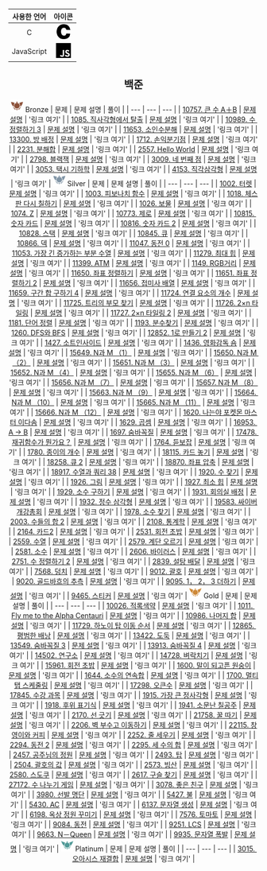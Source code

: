 <div align='center'>

| 사용한 언어 | 아이콘 |
|:-----------:|:-----:|
| C | <img src='https://github.com/SWARVY/Algorithm/raw/main/icons/c.svg' alt='C' style='width: 30px; height: 30px;'/> |
| JavaScript | <img src='https://github.com/SWARVY/Algorithm/raw/main/icons/javascript.svg' alt='JavaScript' style='width: 30px; height: 30px;'/> |

</div>
<div align='center'>


## 백준
<img src="https://github.com/SWARVY/Algorithm/raw/main/icons/tier_bronze.png" alt="Bronze" style="width:25px; height:25px;"/> <span>Bronze</span>
| 문제 | 문제 설명 | 풀이 |
| --- | --- | --- |
| [10757. 큰 수 A＋B](https://github.com/SWARVY/Algorithm/tree/main/백준/Bronze/10757. 큰 수 A＋B) | [문제 설명](https://github.com/SWARVY/Algorithm/tree/main/백준/Bronze/10757. 큰 수 A＋B/README.md) | '링크 여기' |
| [1085. 직사각형에서 탈출](https://github.com/SWARVY/Algorithm/tree/main/백준/Bronze/1085. 직사각형에서 탈출) | [문제 설명](https://github.com/SWARVY/Algorithm/tree/main/백준/Bronze/1085. 직사각형에서 탈출/README.md) | '링크 여기' |
| [10989. 수 정렬하기 3](https://github.com/SWARVY/Algorithm/tree/main/백준/Bronze/10989. 수 정렬하기 3) | [문제 설명](https://github.com/SWARVY/Algorithm/tree/main/백준/Bronze/10989. 수 정렬하기 3/README.md) | '링크 여기' |
| [11653. 소인수분해](https://github.com/SWARVY/Algorithm/tree/main/백준/Bronze/11653. 소인수분해) | [문제 설명](https://github.com/SWARVY/Algorithm/tree/main/백준/Bronze/11653. 소인수분해/README.md) | '링크 여기' |
| [13300. 방 배정](https://github.com/SWARVY/Algorithm/tree/main/백준/Bronze/13300. 방 배정) | [문제 설명](https://github.com/SWARVY/Algorithm/tree/main/백준/Bronze/13300. 방 배정/README.md) | '링크 여기' |
| [1712. 손익분기점](https://github.com/SWARVY/Algorithm/tree/main/백준/Bronze/1712. 손익분기점) | [문제 설명](https://github.com/SWARVY/Algorithm/tree/main/백준/Bronze/1712. 손익분기점/README.md) | '링크 여기' |
| [2231. 분해합](https://github.com/SWARVY/Algorithm/tree/main/백준/Bronze/2231. 분해합) | [문제 설명](https://github.com/SWARVY/Algorithm/tree/main/백준/Bronze/2231. 분해합/README.md) | '링크 여기' |
| [2557. Hello World](https://github.com/SWARVY/Algorithm/tree/main/백준/Bronze/2557. Hello World) | [문제 설명](https://github.com/SWARVY/Algorithm/tree/main/백준/Bronze/2557. Hello World/README.md) | '링크 여기' |
| [2798. 블랙잭](https://github.com/SWARVY/Algorithm/tree/main/백준/Bronze/2798. 블랙잭) | [문제 설명](https://github.com/SWARVY/Algorithm/tree/main/백준/Bronze/2798. 블랙잭/README.md) | '링크 여기' |
| [3009. 네 번째 점](https://github.com/SWARVY/Algorithm/tree/main/백준/Bronze/3009. 네 번째 점) | [문제 설명](https://github.com/SWARVY/Algorithm/tree/main/백준/Bronze/3009. 네 번째 점/README.md) | '링크 여기' |
| [3053. 택시 기하학](https://github.com/SWARVY/Algorithm/tree/main/백준/Bronze/3053. 택시 기하학) | [문제 설명](https://github.com/SWARVY/Algorithm/tree/main/백준/Bronze/3053. 택시 기하학/README.md) | '링크 여기' |
| [4153. 직각삼각형](https://github.com/SWARVY/Algorithm/tree/main/백준/Bronze/4153. 직각삼각형) | [문제 설명](https://github.com/SWARVY/Algorithm/tree/main/백준/Bronze/4153. 직각삼각형/README.md) | '링크 여기' |
<img src="https://github.com/SWARVY/Algorithm/raw/main/icons/tier_silver.png" alt="Silver" style="width:25px; height:25px;"/> <span>Silver</span>
| 문제 | 문제 설명 | 풀이 |
| --- | --- | --- |
| [1002. 터렛](https://github.com/SWARVY/Algorithm/tree/main/백준/Silver/1002. 터렛) | [문제 설명](https://github.com/SWARVY/Algorithm/tree/main/백준/Silver/1002. 터렛/README.md) | '링크 여기' |
| [1003. 피보나치 함수](https://github.com/SWARVY/Algorithm/tree/main/백준/Silver/1003. 피보나치 함수) | [문제 설명](https://github.com/SWARVY/Algorithm/tree/main/백준/Silver/1003. 피보나치 함수/README.md) | '링크 여기' |
| [1018. 체스판 다시 칠하기](https://github.com/SWARVY/Algorithm/tree/main/백준/Silver/1018. 체스판 다시 칠하기) | [문제 설명](https://github.com/SWARVY/Algorithm/tree/main/백준/Silver/1018. 체스판 다시 칠하기/README.md) | '링크 여기' |
| [1026. 보물](https://github.com/SWARVY/Algorithm/tree/main/백준/Silver/1026. 보물) | [문제 설명](https://github.com/SWARVY/Algorithm/tree/main/백준/Silver/1026. 보물/README.md) | '링크 여기' |
| [1074. Z](https://github.com/SWARVY/Algorithm/tree/main/백준/Silver/1074. Z) | [문제 설명](https://github.com/SWARVY/Algorithm/tree/main/백준/Silver/1074. Z/README.md) | '링크 여기' |
| [10773. 제로](https://github.com/SWARVY/Algorithm/tree/main/백준/Silver/10773. 제로) | [문제 설명](https://github.com/SWARVY/Algorithm/tree/main/백준/Silver/10773. 제로/README.md) | '링크 여기' |
| [10815. 숫자 카드](https://github.com/SWARVY/Algorithm/tree/main/백준/Silver/10815. 숫자 카드) | [문제 설명](https://github.com/SWARVY/Algorithm/tree/main/백준/Silver/10815. 숫자 카드/README.md) | '링크 여기' |
| [10816. 숫자 카드 2](https://github.com/SWARVY/Algorithm/tree/main/백준/Silver/10816. 숫자 카드 2) | [문제 설명](https://github.com/SWARVY/Algorithm/tree/main/백준/Silver/10816. 숫자 카드 2/README.md) | '링크 여기' |
| [10828. 스택](https://github.com/SWARVY/Algorithm/tree/main/백준/Silver/10828. 스택) | [문제 설명](https://github.com/SWARVY/Algorithm/tree/main/백준/Silver/10828. 스택/README.md) | '링크 여기' |
| [10845. 큐](https://github.com/SWARVY/Algorithm/tree/main/백준/Silver/10845. 큐) | [문제 설명](https://github.com/SWARVY/Algorithm/tree/main/백준/Silver/10845. 큐/README.md) | '링크 여기' |
| [10866. 덱](https://github.com/SWARVY/Algorithm/tree/main/백준/Silver/10866. 덱) | [문제 설명](https://github.com/SWARVY/Algorithm/tree/main/백준/Silver/10866. 덱/README.md) | '링크 여기' |
| [11047. 동전 0](https://github.com/SWARVY/Algorithm/tree/main/백준/Silver/11047. 동전 0) | [문제 설명](https://github.com/SWARVY/Algorithm/tree/main/백준/Silver/11047. 동전 0/README.md) | '링크 여기' |
| [11053. 가장 긴 증가하는 부분 수열](https://github.com/SWARVY/Algorithm/tree/main/백준/Silver/11053. 가장 긴 증가하는 부분 수열) | [문제 설명](https://github.com/SWARVY/Algorithm/tree/main/백준/Silver/11053. 가장 긴 증가하는 부분 수열/README.md) | '링크 여기' |
| [11279. 최대 힙](https://github.com/SWARVY/Algorithm/tree/main/백준/Silver/11279. 최대 힙) | [문제 설명](https://github.com/SWARVY/Algorithm/tree/main/백준/Silver/11279. 최대 힙/README.md) | '링크 여기' |
| [11399. ATM](https://github.com/SWARVY/Algorithm/tree/main/백준/Silver/11399. ATM) | [문제 설명](https://github.com/SWARVY/Algorithm/tree/main/백준/Silver/11399. ATM/README.md) | '링크 여기' |
| [1149. RGB거리](https://github.com/SWARVY/Algorithm/tree/main/백준/Silver/1149. RGB거리) | [문제 설명](https://github.com/SWARVY/Algorithm/tree/main/백준/Silver/1149. RGB거리/README.md) | '링크 여기' |
| [11650. 좌표 정렬하기](https://github.com/SWARVY/Algorithm/tree/main/백준/Silver/11650. 좌표 정렬하기) | [문제 설명](https://github.com/SWARVY/Algorithm/tree/main/백준/Silver/11650. 좌표 정렬하기/README.md) | '링크 여기' |
| [11651. 좌표 정렬하기 2](https://github.com/SWARVY/Algorithm/tree/main/백준/Silver/11651. 좌표 정렬하기 2) | [문제 설명](https://github.com/SWARVY/Algorithm/tree/main/백준/Silver/11651. 좌표 정렬하기 2/README.md) | '링크 여기' |
| [11656. 접미사 배열](https://github.com/SWARVY/Algorithm/tree/main/백준/Silver/11656. 접미사 배열) | [문제 설명](https://github.com/SWARVY/Algorithm/tree/main/백준/Silver/11656. 접미사 배열/README.md) | '링크 여기' |
| [11659. 구간 합 구하기 4](https://github.com/SWARVY/Algorithm/tree/main/백준/Silver/11659. 구간 합 구하기 4) | [문제 설명](https://github.com/SWARVY/Algorithm/tree/main/백준/Silver/11659. 구간 합 구하기 4/README.md) | '링크 여기' |
| [11724. 연결 요소의 개수](https://github.com/SWARVY/Algorithm/tree/main/백준/Silver/11724. 연결 요소의 개수) | [문제 설명](https://github.com/SWARVY/Algorithm/tree/main/백준/Silver/11724. 연결 요소의 개수/README.md) | '링크 여기' |
| [11725. 트리의 부모 찾기](https://github.com/SWARVY/Algorithm/tree/main/백준/Silver/11725. 트리의 부모 찾기) | [문제 설명](https://github.com/SWARVY/Algorithm/tree/main/백준/Silver/11725. 트리의 부모 찾기/README.md) | '링크 여기' |
| [11726. 2×n 타일링](https://github.com/SWARVY/Algorithm/tree/main/백준/Silver/11726. 2×n 타일링) | [문제 설명](https://github.com/SWARVY/Algorithm/tree/main/백준/Silver/11726. 2×n 타일링/README.md) | '링크 여기' |
| [11727. 2×n 타일링 2](https://github.com/SWARVY/Algorithm/tree/main/백준/Silver/11727. 2×n 타일링 2) | [문제 설명](https://github.com/SWARVY/Algorithm/tree/main/백준/Silver/11727. 2×n 타일링 2/README.md) | '링크 여기' |
| [1181. 단어 정렬](https://github.com/SWARVY/Algorithm/tree/main/백준/Silver/1181. 단어 정렬) | [문제 설명](https://github.com/SWARVY/Algorithm/tree/main/백준/Silver/1181. 단어 정렬/README.md) | '링크 여기' |
| [1193. 분수찾기](https://github.com/SWARVY/Algorithm/tree/main/백준/Silver/1193. 분수찾기) | [문제 설명](https://github.com/SWARVY/Algorithm/tree/main/백준/Silver/1193. 분수찾기/README.md) | '링크 여기' |
| [1260. DFS와 BFS](https://github.com/SWARVY/Algorithm/tree/main/백준/Silver/1260. DFS와 BFS) | [문제 설명](https://github.com/SWARVY/Algorithm/tree/main/백준/Silver/1260. DFS와 BFS/README.md) | '링크 여기' |
| [12852. 1로 만들기 2](https://github.com/SWARVY/Algorithm/tree/main/백준/Silver/12852. 1로 만들기 2) | [문제 설명](https://github.com/SWARVY/Algorithm/tree/main/백준/Silver/12852. 1로 만들기 2/README.md) | '링크 여기' |
| [1427. 소트인사이드](https://github.com/SWARVY/Algorithm/tree/main/백준/Silver/1427. 소트인사이드) | [문제 설명](https://github.com/SWARVY/Algorithm/tree/main/백준/Silver/1427. 소트인사이드/README.md) | '링크 여기' |
| [1436. 영화감독 숌](https://github.com/SWARVY/Algorithm/tree/main/백준/Silver/1436. 영화감독 숌) | [문제 설명](https://github.com/SWARVY/Algorithm/tree/main/백준/Silver/1436. 영화감독 숌/README.md) | '링크 여기' |
| [15649. N과 M （1）](https://github.com/SWARVY/Algorithm/tree/main/백준/Silver/15649. N과 M （1）) | [문제 설명](https://github.com/SWARVY/Algorithm/tree/main/백준/Silver/15649. N과 M （1）/README.md) | '링크 여기' |
| [15650. N과 M （2）](https://github.com/SWARVY/Algorithm/tree/main/백준/Silver/15650. N과 M （2）) | [문제 설명](https://github.com/SWARVY/Algorithm/tree/main/백준/Silver/15650. N과 M （2）/README.md) | '링크 여기' |
| [15651. N과 M （3）](https://github.com/SWARVY/Algorithm/tree/main/백준/Silver/15651. N과 M （3）) | [문제 설명](https://github.com/SWARVY/Algorithm/tree/main/백준/Silver/15651. N과 M （3）/README.md) | '링크 여기' |
| [15652. N과 M （4）](https://github.com/SWARVY/Algorithm/tree/main/백준/Silver/15652. N과 M （4）) | [문제 설명](https://github.com/SWARVY/Algorithm/tree/main/백준/Silver/15652. N과 M （4）/README.md) | '링크 여기' |
| [15655. N과 M （6）](https://github.com/SWARVY/Algorithm/tree/main/백준/Silver/15655. N과 M （6）) | [문제 설명](https://github.com/SWARVY/Algorithm/tree/main/백준/Silver/15655. N과 M （6）/README.md) | '링크 여기' |
| [15656. N과 M （7）](https://github.com/SWARVY/Algorithm/tree/main/백준/Silver/15656. N과 M （7）) | [문제 설명](https://github.com/SWARVY/Algorithm/tree/main/백준/Silver/15656. N과 M （7）/README.md) | '링크 여기' |
| [15657. N과 M （8）](https://github.com/SWARVY/Algorithm/tree/main/백준/Silver/15657. N과 M （8）) | [문제 설명](https://github.com/SWARVY/Algorithm/tree/main/백준/Silver/15657. N과 M （8）/README.md) | '링크 여기' |
| [15663. N과 M （9）](https://github.com/SWARVY/Algorithm/tree/main/백준/Silver/15663. N과 M （9）) | [문제 설명](https://github.com/SWARVY/Algorithm/tree/main/백준/Silver/15663. N과 M （9）/README.md) | '링크 여기' |
| [15664. N과 M （10）](https://github.com/SWARVY/Algorithm/tree/main/백준/Silver/15664. N과 M （10）) | [문제 설명](https://github.com/SWARVY/Algorithm/tree/main/백준/Silver/15664. N과 M （10）/README.md) | '링크 여기' |
| [15665. N과 M （11）](https://github.com/SWARVY/Algorithm/tree/main/백준/Silver/15665. N과 M （11）) | [문제 설명](https://github.com/SWARVY/Algorithm/tree/main/백준/Silver/15665. N과 M （11）/README.md) | '링크 여기' |
| [15666. N과 M （12）](https://github.com/SWARVY/Algorithm/tree/main/백준/Silver/15666. N과 M （12）) | [문제 설명](https://github.com/SWARVY/Algorithm/tree/main/백준/Silver/15666. N과 M （12）/README.md) | '링크 여기' |
| [1620. 나는야 포켓몬 마스터 이다솜](https://github.com/SWARVY/Algorithm/tree/main/백준/Silver/1620. 나는야 포켓몬 마스터 이다솜) | [문제 설명](https://github.com/SWARVY/Algorithm/tree/main/백준/Silver/1620. 나는야 포켓몬 마스터 이다솜/README.md) | '링크 여기' |
| [1629. 곱셈](https://github.com/SWARVY/Algorithm/tree/main/백준/Silver/1629. 곱셈) | [문제 설명](https://github.com/SWARVY/Algorithm/tree/main/백준/Silver/1629. 곱셈/README.md) | '링크 여기' |
| [16953. A → B](https://github.com/SWARVY/Algorithm/tree/main/백준/Silver/16953. A → B) | [문제 설명](https://github.com/SWARVY/Algorithm/tree/main/백준/Silver/16953. A → B/README.md) | '링크 여기' |
| [1697. 숨바꼭질](https://github.com/SWARVY/Algorithm/tree/main/백준/Silver/1697. 숨바꼭질) | [문제 설명](https://github.com/SWARVY/Algorithm/tree/main/백준/Silver/1697. 숨바꼭질/README.md) | '링크 여기' |
| [17478. 재귀함수가 뭔가요？](https://github.com/SWARVY/Algorithm/tree/main/백준/Silver/17478. 재귀함수가 뭔가요？) | [문제 설명](https://github.com/SWARVY/Algorithm/tree/main/백준/Silver/17478. 재귀함수가 뭔가요？/README.md) | '링크 여기' |
| [1764. 듣보잡](https://github.com/SWARVY/Algorithm/tree/main/백준/Silver/1764. 듣보잡) | [문제 설명](https://github.com/SWARVY/Algorithm/tree/main/백준/Silver/1764. 듣보잡/README.md) | '링크 여기' |
| [1780. 종이의 개수](https://github.com/SWARVY/Algorithm/tree/main/백준/Silver/1780. 종이의 개수) | [문제 설명](https://github.com/SWARVY/Algorithm/tree/main/백준/Silver/1780. 종이의 개수/README.md) | '링크 여기' |
| [18115. 카드 놓기](https://github.com/SWARVY/Algorithm/tree/main/백준/Silver/18115. 카드 놓기) | [문제 설명](https://github.com/SWARVY/Algorithm/tree/main/백준/Silver/18115. 카드 놓기/README.md) | '링크 여기' |
| [18258. 큐 2](https://github.com/SWARVY/Algorithm/tree/main/백준/Silver/18258. 큐 2) | [문제 설명](https://github.com/SWARVY/Algorithm/tree/main/백준/Silver/18258. 큐 2/README.md) | '링크 여기' |
| [18870. 좌표 압축](https://github.com/SWARVY/Algorithm/tree/main/백준/Silver/18870. 좌표 압축) | [문제 설명](https://github.com/SWARVY/Algorithm/tree/main/백준/Silver/18870. 좌표 압축/README.md) | '링크 여기' |
| [18917. 수열과 쿼리 38](https://github.com/SWARVY/Algorithm/tree/main/백준/Silver/18917. 수열과 쿼리 38) | [문제 설명](https://github.com/SWARVY/Algorithm/tree/main/백준/Silver/18917. 수열과 쿼리 38/README.md) | '링크 여기' |
| [1920. 수 찾기](https://github.com/SWARVY/Algorithm/tree/main/백준/Silver/1920. 수 찾기) | [문제 설명](https://github.com/SWARVY/Algorithm/tree/main/백준/Silver/1920. 수 찾기/README.md) | '링크 여기' |
| [1926. 그림](https://github.com/SWARVY/Algorithm/tree/main/백준/Silver/1926. 그림) | [문제 설명](https://github.com/SWARVY/Algorithm/tree/main/백준/Silver/1926. 그림/README.md) | '링크 여기' |
| [1927. 최소 힙](https://github.com/SWARVY/Algorithm/tree/main/백준/Silver/1927. 최소 힙) | [문제 설명](https://github.com/SWARVY/Algorithm/tree/main/백준/Silver/1927. 최소 힙/README.md) | '링크 여기' |
| [1929. 소수 구하기](https://github.com/SWARVY/Algorithm/tree/main/백준/Silver/1929. 소수 구하기) | [문제 설명](https://github.com/SWARVY/Algorithm/tree/main/백준/Silver/1929. 소수 구하기/README.md) | '링크 여기' |
| [1931. 회의실 배정](https://github.com/SWARVY/Algorithm/tree/main/백준/Silver/1931. 회의실 배정) | [문제 설명](https://github.com/SWARVY/Algorithm/tree/main/백준/Silver/1931. 회의실 배정/README.md) | '링크 여기' |
| [1932. 정수 삼각형](https://github.com/SWARVY/Algorithm/tree/main/백준/Silver/1932. 정수 삼각형) | [문제 설명](https://github.com/SWARVY/Algorithm/tree/main/백준/Silver/1932. 정수 삼각형/README.md) | '링크 여기' |
| [19583. 싸이버개강총회](https://github.com/SWARVY/Algorithm/tree/main/백준/Silver/19583. 싸이버개강총회) | [문제 설명](https://github.com/SWARVY/Algorithm/tree/main/백준/Silver/19583. 싸이버개강총회/README.md) | '링크 여기' |
| [1978. 소수 찾기](https://github.com/SWARVY/Algorithm/tree/main/백준/Silver/1978. 소수 찾기) | [문제 설명](https://github.com/SWARVY/Algorithm/tree/main/백준/Silver/1978. 소수 찾기/README.md) | '링크 여기' |
| [2003. 수들의 합 2](https://github.com/SWARVY/Algorithm/tree/main/백준/Silver/2003. 수들의 합 2) | [문제 설명](https://github.com/SWARVY/Algorithm/tree/main/백준/Silver/2003. 수들의 합 2/README.md) | '링크 여기' |
| [2108. 통계학](https://github.com/SWARVY/Algorithm/tree/main/백준/Silver/2108. 통계학) | [문제 설명](https://github.com/SWARVY/Algorithm/tree/main/백준/Silver/2108. 통계학/README.md) | '링크 여기' |
| [2164. 카드2](https://github.com/SWARVY/Algorithm/tree/main/백준/Silver/2164. 카드2) | [문제 설명](https://github.com/SWARVY/Algorithm/tree/main/백준/Silver/2164. 카드2/README.md) | '링크 여기' |
| [2531. 회전 초밥](https://github.com/SWARVY/Algorithm/tree/main/백준/Silver/2531. 회전 초밥) | [문제 설명](https://github.com/SWARVY/Algorithm/tree/main/백준/Silver/2531. 회전 초밥/README.md) | '링크 여기' |
| [2559. 수열](https://github.com/SWARVY/Algorithm/tree/main/백준/Silver/2559. 수열) | [문제 설명](https://github.com/SWARVY/Algorithm/tree/main/백준/Silver/2559. 수열/README.md) | '링크 여기' |
| [2579. 계단 오르기](https://github.com/SWARVY/Algorithm/tree/main/백준/Silver/2579. 계단 오르기) | [문제 설명](https://github.com/SWARVY/Algorithm/tree/main/백준/Silver/2579. 계단 오르기/README.md) | '링크 여기' |
| [2581. 소수](https://github.com/SWARVY/Algorithm/tree/main/백준/Silver/2581. 소수) | [문제 설명](https://github.com/SWARVY/Algorithm/tree/main/백준/Silver/2581. 소수/README.md) | '링크 여기' |
| [2606. 바이러스](https://github.com/SWARVY/Algorithm/tree/main/백준/Silver/2606. 바이러스) | [문제 설명](https://github.com/SWARVY/Algorithm/tree/main/백준/Silver/2606. 바이러스/README.md) | '링크 여기' |
| [2751. 수 정렬하기 2](https://github.com/SWARVY/Algorithm/tree/main/백준/Silver/2751. 수 정렬하기 2) | [문제 설명](https://github.com/SWARVY/Algorithm/tree/main/백준/Silver/2751. 수 정렬하기 2/README.md) | '링크 여기' |
| [2839. 설탕 배달](https://github.com/SWARVY/Algorithm/tree/main/백준/Silver/2839. 설탕 배달) | [문제 설명](https://github.com/SWARVY/Algorithm/tree/main/백준/Silver/2839. 설탕 배달/README.md) | '링크 여기' |
| [7568. 덩치](https://github.com/SWARVY/Algorithm/tree/main/백준/Silver/7568. 덩치) | [문제 설명](https://github.com/SWARVY/Algorithm/tree/main/백준/Silver/7568. 덩치/README.md) | '링크 여기' |
| [9012. 괄호](https://github.com/SWARVY/Algorithm/tree/main/백준/Silver/9012. 괄호) | [문제 설명](https://github.com/SWARVY/Algorithm/tree/main/백준/Silver/9012. 괄호/README.md) | '링크 여기' |
| [9020. 골드바흐의 추측](https://github.com/SWARVY/Algorithm/tree/main/백준/Silver/9020. 골드바흐의 추측) | [문제 설명](https://github.com/SWARVY/Algorithm/tree/main/백준/Silver/9020. 골드바흐의 추측/README.md) | '링크 여기' |
| [9095. 1， 2， 3 더하기](https://github.com/SWARVY/Algorithm/tree/main/백준/Silver/9095. 1， 2， 3 더하기) | [문제 설명](https://github.com/SWARVY/Algorithm/tree/main/백준/Silver/9095. 1， 2， 3 더하기/README.md) | '링크 여기' |
| [9465. 스티커](https://github.com/SWARVY/Algorithm/tree/main/백준/Silver/9465. 스티커) | [문제 설명](https://github.com/SWARVY/Algorithm/tree/main/백준/Silver/9465. 스티커/README.md) | '링크 여기' |
<img src="https://github.com/SWARVY/Algorithm/raw/main/icons/tier_gold.png" alt="Gold" style="width:25px; height:25px;"/> <span>Gold</span>
| 문제 | 문제 설명 | 풀이 |
| --- | --- | --- |
| [10026. 적록색약](https://github.com/SWARVY/Algorithm/tree/main/백준/Gold/10026. 적록색약) | [문제 설명](https://github.com/SWARVY/Algorithm/tree/main/백준/Gold/10026. 적록색약/README.md) | '링크 여기' |
| [1011. Fly me to the Alpha Centauri](https://github.com/SWARVY/Algorithm/tree/main/백준/Gold/1011. Fly me to the Alpha Centauri) | [문제 설명](https://github.com/SWARVY/Algorithm/tree/main/백준/Gold/1011. Fly me to the Alpha Centauri/README.md) | '링크 여기' |
| [10986. 나머지 합](https://github.com/SWARVY/Algorithm/tree/main/백준/Gold/10986. 나머지 합) | [문제 설명](https://github.com/SWARVY/Algorithm/tree/main/백준/Gold/10986. 나머지 합/README.md) | '링크 여기' |
| [11729. 하노이 탑 이동 순서](https://github.com/SWARVY/Algorithm/tree/main/백준/Gold/11729. 하노이 탑 이동 순서) | [문제 설명](https://github.com/SWARVY/Algorithm/tree/main/백준/Gold/11729. 하노이 탑 이동 순서/README.md) | '링크 여기' |
| [12865. 평범한 배낭](https://github.com/SWARVY/Algorithm/tree/main/백준/Gold/12865. 평범한 배낭) | [문제 설명](https://github.com/SWARVY/Algorithm/tree/main/백준/Gold/12865. 평범한 배낭/README.md) | '링크 여기' |
| [13422. 도둑](https://github.com/SWARVY/Algorithm/tree/main/백준/Gold/13422. 도둑) | [문제 설명](https://github.com/SWARVY/Algorithm/tree/main/백준/Gold/13422. 도둑/README.md) | '링크 여기' |
| [13549. 숨바꼭질 3](https://github.com/SWARVY/Algorithm/tree/main/백준/Gold/13549. 숨바꼭질 3) | [문제 설명](https://github.com/SWARVY/Algorithm/tree/main/백준/Gold/13549. 숨바꼭질 3/README.md) | '링크 여기' |
| [13913. 숨바꼭질 4](https://github.com/SWARVY/Algorithm/tree/main/백준/Gold/13913. 숨바꼭질 4) | [문제 설명](https://github.com/SWARVY/Algorithm/tree/main/백준/Gold/13913. 숨바꼭질 4/README.md) | '링크 여기' |
| [14502. 연구소](https://github.com/SWARVY/Algorithm/tree/main/백준/Gold/14502. 연구소) | [문제 설명](https://github.com/SWARVY/Algorithm/tree/main/백준/Gold/14502. 연구소/README.md) | '링크 여기' |
| [14728. 벼락치기](https://github.com/SWARVY/Algorithm/tree/main/백준/Gold/14728. 벼락치기) | [문제 설명](https://github.com/SWARVY/Algorithm/tree/main/백준/Gold/14728. 벼락치기/README.md) | '링크 여기' |
| [15961. 회전 초밥](https://github.com/SWARVY/Algorithm/tree/main/백준/Gold/15961. 회전 초밥) | [문제 설명](https://github.com/SWARVY/Algorithm/tree/main/백준/Gold/15961. 회전 초밥/README.md) | '링크 여기' |
| [1600. 말이 되고픈 원숭이](https://github.com/SWARVY/Algorithm/tree/main/백준/Gold/1600. 말이 되고픈 원숭이) | [문제 설명](https://github.com/SWARVY/Algorithm/tree/main/백준/Gold/1600. 말이 되고픈 원숭이/README.md) | '링크 여기' |
| [1644. 소수의 연속합](https://github.com/SWARVY/Algorithm/tree/main/백준/Gold/1644. 소수의 연속합) | [문제 설명](https://github.com/SWARVY/Algorithm/tree/main/백준/Gold/1644. 소수의 연속합/README.md) | '링크 여기' |
| [1700. 멀티탭 스케줄링](https://github.com/SWARVY/Algorithm/tree/main/백준/Gold/1700. 멀티탭 스케줄링) | [문제 설명](https://github.com/SWARVY/Algorithm/tree/main/백준/Gold/1700. 멀티탭 스케줄링/README.md) | '링크 여기' |
| [17298. 오큰수](https://github.com/SWARVY/Algorithm/tree/main/백준/Gold/17298. 오큰수) | [문제 설명](https://github.com/SWARVY/Algorithm/tree/main/백준/Gold/17298. 오큰수/README.md) | '링크 여기' |
| [17845. 수강 과목](https://github.com/SWARVY/Algorithm/tree/main/백준/Gold/17845. 수강 과목) | [문제 설명](https://github.com/SWARVY/Algorithm/tree/main/백준/Gold/17845. 수강 과목/README.md) | '링크 여기' |
| [1915. 가장 큰 정사각형](https://github.com/SWARVY/Algorithm/tree/main/백준/Gold/1915. 가장 큰 정사각형) | [문제 설명](https://github.com/SWARVY/Algorithm/tree/main/백준/Gold/1915. 가장 큰 정사각형/README.md) | '링크 여기' |
| [1918. 후위 표기식](https://github.com/SWARVY/Algorithm/tree/main/백준/Gold/1918. 후위 표기식) | [문제 설명](https://github.com/SWARVY/Algorithm/tree/main/백준/Gold/1918. 후위 표기식/README.md) | '링크 여기' |
| [1941. 소문난 칠공주](https://github.com/SWARVY/Algorithm/tree/main/백준/Gold/1941. 소문난 칠공주) | [문제 설명](https://github.com/SWARVY/Algorithm/tree/main/백준/Gold/1941. 소문난 칠공주/README.md) | '링크 여기' |
| [2170. 선 긋기](https://github.com/SWARVY/Algorithm/tree/main/백준/Gold/2170. 선 긋기) | [문제 설명](https://github.com/SWARVY/Algorithm/tree/main/백준/Gold/2170. 선 긋기/README.md) | '링크 여기' |
| [21758. 꿀 따기](https://github.com/SWARVY/Algorithm/tree/main/백준/Gold/21758. 꿀 따기) | [문제 설명](https://github.com/SWARVY/Algorithm/tree/main/백준/Gold/21758. 꿀 따기/README.md) | '링크 여기' |
| [2206. 벽 부수고 이동하기](https://github.com/SWARVY/Algorithm/tree/main/백준/Gold/2206. 벽 부수고 이동하기) | [문제 설명](https://github.com/SWARVY/Algorithm/tree/main/백준/Gold/2206. 벽 부수고 이동하기/README.md) | '링크 여기' |
| [22115. 창영이와 커피](https://github.com/SWARVY/Algorithm/tree/main/백준/Gold/22115. 창영이와 커피) | [문제 설명](https://github.com/SWARVY/Algorithm/tree/main/백준/Gold/22115. 창영이와 커피/README.md) | '링크 여기' |
| [2252. 줄 세우기](https://github.com/SWARVY/Algorithm/tree/main/백준/Gold/2252. 줄 세우기) | [문제 설명](https://github.com/SWARVY/Algorithm/tree/main/백준/Gold/2252. 줄 세우기/README.md) | '링크 여기' |
| [2294. 동전 2](https://github.com/SWARVY/Algorithm/tree/main/백준/Gold/2294. 동전 2) | [문제 설명](https://github.com/SWARVY/Algorithm/tree/main/백준/Gold/2294. 동전 2/README.md) | '링크 여기' |
| [2295. 세 수의 합](https://github.com/SWARVY/Algorithm/tree/main/백준/Gold/2295. 세 수의 합) | [문제 설명](https://github.com/SWARVY/Algorithm/tree/main/백준/Gold/2295. 세 수의 합/README.md) | '링크 여기' |
| [2457. 공주님의 정원](https://github.com/SWARVY/Algorithm/tree/main/백준/Gold/2457. 공주님의 정원) | [문제 설명](https://github.com/SWARVY/Algorithm/tree/main/백준/Gold/2457. 공주님의 정원/README.md) | '링크 여기' |
| [2493. 탑](https://github.com/SWARVY/Algorithm/tree/main/백준/Gold/2493. 탑) | [문제 설명](https://github.com/SWARVY/Algorithm/tree/main/백준/Gold/2493. 탑/README.md) | '링크 여기' |
| [2504. 괄호의 값](https://github.com/SWARVY/Algorithm/tree/main/백준/Gold/2504. 괄호의 값) | [문제 설명](https://github.com/SWARVY/Algorithm/tree/main/백준/Gold/2504. 괄호의 값/README.md) | '링크 여기' |
| [2573. 빙산](https://github.com/SWARVY/Algorithm/tree/main/백준/Gold/2573. 빙산) | [문제 설명](https://github.com/SWARVY/Algorithm/tree/main/백준/Gold/2573. 빙산/README.md) | '링크 여기' |
| [2580. 스도쿠](https://github.com/SWARVY/Algorithm/tree/main/백준/Gold/2580. 스도쿠) | [문제 설명](https://github.com/SWARVY/Algorithm/tree/main/백준/Gold/2580. 스도쿠/README.md) | '링크 여기' |
| [2617. 구슬 찾기](https://github.com/SWARVY/Algorithm/tree/main/백준/Gold/2617. 구슬 찾기) | [문제 설명](https://github.com/SWARVY/Algorithm/tree/main/백준/Gold/2617. 구슬 찾기/README.md) | '링크 여기' |
| [27172. 수 나누기 게임](https://github.com/SWARVY/Algorithm/tree/main/백준/Gold/27172. 수 나누기 게임) | [문제 설명](https://github.com/SWARVY/Algorithm/tree/main/백준/Gold/27172. 수 나누기 게임/README.md) | '링크 여기' |
| [3078. 좋은 친구](https://github.com/SWARVY/Algorithm/tree/main/백준/Gold/3078. 좋은 친구) | [문제 설명](https://github.com/SWARVY/Algorithm/tree/main/백준/Gold/3078. 좋은 친구/README.md) | '링크 여기' |
| [3980. 선발 명단](https://github.com/SWARVY/Algorithm/tree/main/백준/Gold/3980. 선발 명단) | [문제 설명](https://github.com/SWARVY/Algorithm/tree/main/백준/Gold/3980. 선발 명단/README.md) | '링크 여기' |
| [5427. 불](https://github.com/SWARVY/Algorithm/tree/main/백준/Gold/5427. 불) | [문제 설명](https://github.com/SWARVY/Algorithm/tree/main/백준/Gold/5427. 불/README.md) | '링크 여기' |
| [5430. AC](https://github.com/SWARVY/Algorithm/tree/main/백준/Gold/5430. AC) | [문제 설명](https://github.com/SWARVY/Algorithm/tree/main/백준/Gold/5430. AC/README.md) | '링크 여기' |
| [6137. 문자열 생성](https://github.com/SWARVY/Algorithm/tree/main/백준/Gold/6137. 문자열 생성) | [문제 설명](https://github.com/SWARVY/Algorithm/tree/main/백준/Gold/6137. 문자열 생성/README.md) | '링크 여기' |
| [6198. 옥상 정원 꾸미기](https://github.com/SWARVY/Algorithm/tree/main/백준/Gold/6198. 옥상 정원 꾸미기) | [문제 설명](https://github.com/SWARVY/Algorithm/tree/main/백준/Gold/6198. 옥상 정원 꾸미기/README.md) | '링크 여기' |
| [7576. 토마토](https://github.com/SWARVY/Algorithm/tree/main/백준/Gold/7576. 토마토) | [문제 설명](https://github.com/SWARVY/Algorithm/tree/main/백준/Gold/7576. 토마토/README.md) | '링크 여기' |
| [9084. 동전](https://github.com/SWARVY/Algorithm/tree/main/백준/Gold/9084. 동전) | [문제 설명](https://github.com/SWARVY/Algorithm/tree/main/백준/Gold/9084. 동전/README.md) | '링크 여기' |
| [9251. LCS](https://github.com/SWARVY/Algorithm/tree/main/백준/Gold/9251. LCS) | [문제 설명](https://github.com/SWARVY/Algorithm/tree/main/백준/Gold/9251. LCS/README.md) | '링크 여기' |
| [9663. N－Queen](https://github.com/SWARVY/Algorithm/tree/main/백준/Gold/9663. N－Queen) | [문제 설명](https://github.com/SWARVY/Algorithm/tree/main/백준/Gold/9663. N－Queen/README.md) | '링크 여기' |
| [9935. 문자열 폭발](https://github.com/SWARVY/Algorithm/tree/main/백준/Gold/9935. 문자열 폭발) | [문제 설명](https://github.com/SWARVY/Algorithm/tree/main/백준/Gold/9935. 문자열 폭발/README.md) | '링크 여기' |
<img src="https://github.com/SWARVY/Algorithm/raw/main/icons/tier_platinum.png" alt="Platinum" style="width:25px; height:25px;"/> <span>Platinum</span>
| 문제 | 문제 설명 | 풀이 |
| --- | --- | --- |
| [3015. 오아시스 재결합](https://github.com/SWARVY/Algorithm/tree/main/백준/Platinum/3015. 오아시스 재결합) | [문제 설명](https://github.com/SWARVY/Algorithm/tree/main/백준/Platinum/3015. 오아시스 재결합/README.md) | '링크 여기' |

</div>